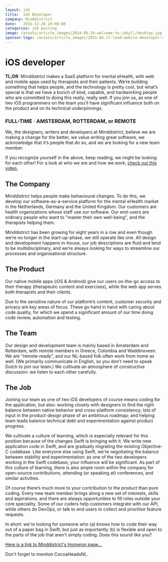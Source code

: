 ```yaml
---
layout: job
title:  iOS Developer
company: Minddistrict
date:   2016-12-20 20:08:00
categories: job posting
image: /assets/article_images/2014-08-29-welcome-to-jekyll/desktop.jpg
sponsor-logo: /assets/article_images/2015-04-17-lead-mobile-developer-minddistrict/minddistrict.png
---
```


# iOS developer

**TL;DR**: Minddistrict makes a SaaS platform for mental eHealth, with web and mobile apps used by therapists and their patients. We’re building something that helps people, and the technology is pretty cool, but what’s special is that we have a bunch of kind, capable, and hardworking people who are committed to doing this really, really well. If you join us, as one of two iOS programmers on the team you'll have significant influence both on the product and on its technical underpinnings.

### FULL-TIME · AMSTERDAM, ROTTERDAM, or REMOTE

We, the designers, writers and developers at Minddistrict, believe we are making a change for the better, we value writing great software, we acknowledge that it’s people that do so, and we are looking for a new team member.

If you recognize yourself in the above, keep reading, we might be looking for each other! For a look at who we are and how we work, [check out this video.](https://www.youtube.com/watch?v=uQ4HyoLp4g4)


## The Company

Minddistrict helps people make behavioural changes. To do this, we develop our software-as-a-service platform for the mental eHealth market in the Netherlands, Germany and the United Kingdom. Our customers are health organizations whose staff use our software. Our end-users are ordinary people who want to "master their own well-being", and the therapists helping them.

Minddistrict has been growing for eight years in a row and even though we’re no longer in the start-up-phase, we still operate like one. All design and development happens in-house, our job descriptions are fluid and tend to be multidisciplinary, and we’re always looking for ways to streamline our processes and organisational structure.

## The Product

Our native mobile apps (iOS & Android) give our users on-the-go access to their therapy (therapeutic content and exercises), while the web app serves both therapists and their clients.

Due to the sensitive nature of our platform’s content, customer security and privacy are key areas of focus. These go hand in hand with caring about code quality, for which we spend a significant amount of our time doing code review, automation and testing. 

## The Team

Our design and development team is mainly based in Amsterdam and Rotterdam, with remote members in Greece, Colombia and Waddinxveen. We are “remote-ready”, and our NL-based folk often work from home as well. (We primarily communicate in English, so you don’t need to speak Dutch to join our team.) We cultivate an atmosphere of constructive discussion: we listen to each other carefully.

## The Job

Joining our team as one of two iOS developers of course means coding for the application, but also: working closely with designers to find the right balance between native behavior and cross-platform consistency; lots of input in the product-design phase of an ambitious roadmap; and helping team leads balance technical debt and experimentation against product progress.

We cultivate a culture of learning, which is especially relevant for this position because of the changes Swift is bringing with it. We write new application code in Swift, and are gradually migrating the existing Objective-C codebase. Like everyone else using Swift, we're negotiating the balance between stability and experimentation: as one of the two developers working in the Swift codebase, your influence will be significant. As part of this culture of learning, there is also ample room within the company for open-source contributions, attending (or speaking at) conferences, and similar activities.

Of course there’s much more to your contribution to the product than pure coding. Every new team member brings along a new set of interests, skills and aspirations, and there are always opportunities to fill roles outside your core speciality. Some of our coders help customers integrate with our API, while others do DevOps, or talk to end users to collect and prioritise feature requests.

In short: we're looking for someone who (a) knows how to code their way out of a paper bag in Swift, but just as importantly (b) is flexible and open to the parts of the job that aren't simply coding. Does this sound like you?

[Here is a link to Minddistrict's Homeron page…](https://minddistrict.homerun.co/ios-developer/en)

Don't forget to mention CocoaHeadsNL.